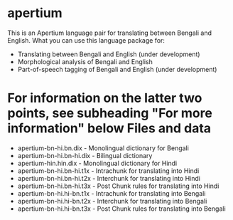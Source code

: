 # apertium
This is an Apertium language pair for translating between Bengali and 
English. What you can use this language package for:

* Translating between Bengali and English (under development)
* Morphological analysis of Bengali and English
* Part-of-speech tagging of Bengali and English (under development)

For information on the latter two points, see subheading "For more 
information" below
Files and data
===============================================================================

* apertium-bn-hi.bn.dix            - Monolingual dictionary for Bengali
* apertium-bn-hi.bn-hi.dix         - Bilingual dictionary 
* apertium-hin.hin.dix             - Monolingual dictionary for Hindi
* apertium-bn-hi.bn-hi.t1x         - Intrachunk for translating into Hindi
* apertium-bn-hi.bn-hi.t2x         - Interchunk for translating into Hindi
* apertium-bn-hi.bn-hi.t3x         - Post Chunk rules for translating into Hindi
* apertium-bn-hi.hi-bn.t1x         - Intrachunk for translating into Bengali
* apertium-bn-hi.hi-bn.t2x         - Interchunk for translating into  Bengali
* apertium-bn-hi.hi-bn.t3x         - Post Chunk rules for translating into Bengali
